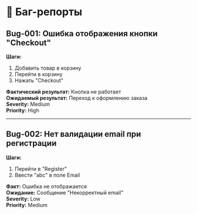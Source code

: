 # 🐞 Баг-репорты

## Bug-001: Ошибка отображения кнопки "Checkout"
**Шаги:**
1. Добавить товар в корзину
2. Перейти в корзину
3. Нажать "Checkout"

**Фактический результат:** Кнопка не работает  
**Ожидаемый результат:** Переход к оформлению заказа  
**Severity:** Medium  
**Priority:** High

---

## Bug-002: Нет валидации email при регистрации
**Шаги:**
1. Перейти в "Register"
2. Ввести "abc" в поле Email

**Факт:** Ошибка не отображается  
**Ожидание:** Сообщение "Некорректный email"  
**Severity:** Low  
**Priority:** Medium

